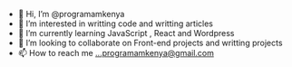- 👋 Hi, I’m @programamkenya
- 👀 I’m interested in writting code and writting articles
- 🌱 I’m currently learning JavaScript , React and Wordpress
- 💞️ I’m looking to collaborate on Front-end projects and writting projects
- 📫 How to reach me ...programamkenya@gmail.com

<!---
programamkenya/programamkenya is a ✨ special ✨ repository because its `README.md` (this file) appears on your GitHub profile.
You can click the Preview link to take a look at your changes.
--->
